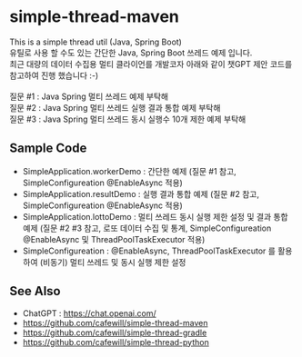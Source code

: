 # simple-thread-maven

This is a simple thread util (Java, Spring Boot)
 \
유틸로 사용 할 수도 있는 간단한 Java, Spring Boot 쓰레드 예제 입니다. \
최근 대량의 데이터 수집용 멀티 클라이언를 개발코자 아래와 같이 챗GPT 제안 코드를 참고하여 진행 했습니다 :-) \
 \
질문 #1 : Java Spring 멀티 쓰레드 예제 부탁해 \
질문 #2 : Java Spring 멀티 쓰레드 실행 결과 통합 예제 부탁해 \
질문 #3 : Java Spring 멀티 쓰레드 동시 실행수 10개 제한 예제 부탁해 
 
## Sample Code

* SimpleApplication.workerDemo : 간단한 예제 (질문 #1 참고, SimpleConfigureation @EnableAsync 적용)
* SimpleApplication.resultDemo : 실행 결과 통합 예제 (질문 #2 참고, SimpleConfigureation @EnableAsync 적용)
* SimpleApplication.lottoDemo : 멀티 쓰레드 동시 실행 제한 설정 및 결과 통합 예제 (질문 #2 #3 참고, 로또 데이터 수집 및 통계, SimpleConfigureation @EnableAsync 및 ThreadPoolTaskExecutor 적용)
* SimpleConfigureation : @EnableAsync, ThreadPoolTaskExecutor 를 활용하여 (비동기) 멀티 쓰레드 및 동시 실행 제한 설정

## See Also

* ChatGPT : https://chat.openai.com/
* https://github.com/cafewill/simple-thread-maven
* https://github.com/cafewill/simple-thread-gradle
* https://github.com/cafewill/simple-thread-python
